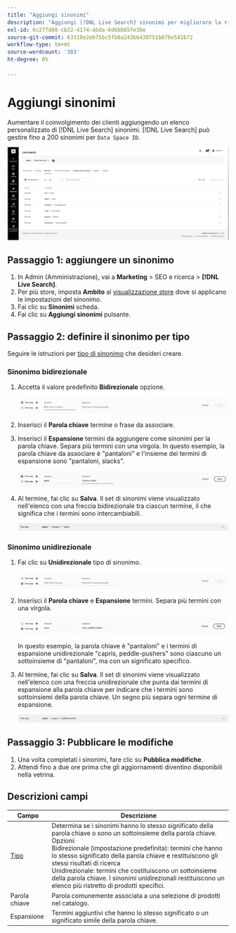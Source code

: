 ```yaml
---
title: "Aggiungi sinonimi"
description: "Aggiungi [!DNL Live Search] sinonimi per migliorare la risposta alle richieste di ricerca."
exl-id: 6c277d88-cb22-4174-abda-6d6bb65fe3be
source-git-commit: 63318e2eb75bc5fb0a243b6430751b076e541b72
workflow-type: tm+mt
source-wordcount: '383'
ht-degree: 0%

---
```


# Aggiungi sinonimi

Aumentare il coinvolgimento dei clienti aggiungendo un elenco personalizzato di [!DNL Live Search] sinonimi. [!DNL Live Search] può gestire fino a 200 sinonimi per `Data Space ID`.

![[!DNL Live Search] sinonimi](assets/synonym-workspace.png)

## Passaggio 1: aggiungere un sinonimo

1. In Admin (Amministrazione), vai a **Marketing** > SEO e ricerca > **[!DNL Live Search]**.
1. Per più store, imposta **Ambito** al [visualizzazione store](https://experienceleague.adobe.com/docs/commerce-admin/start/setup/websites-stores-views.html#scope-settings) dove si applicano le impostazioni del sinonimo.
1. Fai clic su **Sinonimi** scheda.
1. Fai clic su **Aggiungi sinonimi** pulsante.

## Passaggio 2: definire il sinonimo per tipo

Seguire le istruzioni per [tipo di sinonimo](synonyms-type.md) che desideri creare.

### Sinonimo bidirezionale

1. Accetta il valore predefinito **Bidirezionale** opzione.

   ![Aggiungi sinonimo bidirezionale](assets/synonym-add-two-way.png)


1. Inserisci il **Parola chiave** termine o frase da associare.
1. Inserisci il **Espansione** termini da aggiungere come sinonimi per la parola chiave. Separa più termini con una virgola.
In questo esempio, la parola chiave da associare è &quot;pantaloni&quot; e l&#39;insieme dei termini di espansione sono &quot;pantaloni, slacks&quot;.

   ![Esempio di sinonimo bidirezionale](assets/synonym-add-two-way-example.png)

1. Al termine, fai clic su **Salva**.
Il set di sinonimi viene visualizzato nell&#39;elenco con una freccia bidirezionale tra ciascun termine, il che significa che i termini sono intercambiabili.

   ![Sinonimo bidirezionale](assets/synonym-two-way.png)

### Sinonimo unidirezionale

1. Fai clic su **Unidirezionale** tipo di sinonimo.

   ![Aggiungi sinonimo unidirezionale](assets/synonym-add-one-way.png)

1. Inserisci il **Parola chiave** e **Espansione** termini. Separa più termini con una virgola.

   ![Esempio di sinonimo unidirezionale](assets/synonym-add-one-way-example.png)

   In questo esempio, la parola chiave è &quot;pantaloni&quot; e i termini di espansione unidirezionale &quot;capris, peddle-pushers&quot; sono ciascuno un sottoinsieme di &quot;pantaloni&quot;, ma con un significato specifico.

1. Al termine, fai clic su **Salva**.
Il set di sinonimi viene visualizzato nell&#39;elenco con una freccia unidirezionale che punta dai termini di espansione alla parola chiave per indicare che i termini sono sottoinsiemi della parola chiave. Un segno più separa ogni termine di espansione.

   ![Sinonimo unidirezionale](assets/synonym-one-way.png)

## Passaggio 3: Pubblicare le modifiche

1. Una volta completati i sinonimi, fare clic su **Pubblica modifiche**.
1. Attendi fino a due ore prima che gli aggiornamenti diventino disponibili nella vetrina.

## Descrizioni campi

| Campo | Descrizione |
|--- |--- |
| [Tipo](synonyms.md) | Determina se i sinonimi hanno lo stesso significato della parola chiave o sono un sottoinsieme della parola chiave. Opzioni:<br />Bidirezionale (impostazione predefinita): termini che hanno lo stesso significato della parola chiave e restituiscono gli stessi risultati di ricerca<br />Unidirezionale: termini che costituiscono un sottoinsieme della parola chiave. I sinonimi unidirezionali restituiscono un elenco più ristretto di prodotti specifici. |
| Parola chiave | Parola comunemente associata a una selezione di prodotti nel catalogo. |
| Espansione | Termini aggiuntivi che hanno lo stesso significato o un significato simile della parola chiave. |
